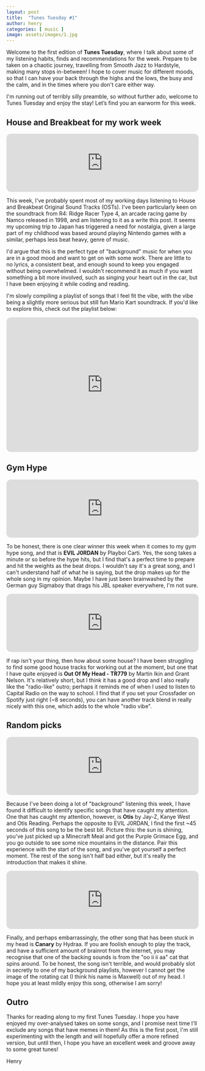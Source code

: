 ```yaml
---
layout: post
title:  "Tunes Tuesday #1"
author: henry
categories: [ music ]
image: assets/images/1.jpg
---
```

Welcome to the first edition of **Tunes Tuesday**, where I talk about some of my listening habits, finds and recommendations for the week. Prepare to be taken on a chaotic journey, travelling from Smooth Jazz to Hardstyle, making many stops in-between! I hope to cover music for different moods, so that I can have your back through the highs and the lows, the busy and the calm, and in the times where you don't care either way.

I'm running out of terribly silly preamble, so without further ado, welcome to Tunes Tuesday and enjoy the stay! Let’s find you an earworm for this week.

## House and Breakbeat for my work week

<iframe style="border-radius:12px" src="https://open.spotify.com/embed/track/6pZzAlNYzssh5zEDmHC7Hg?utm_source=generator&theme=0" width="100%" height="152" frameBorder="0" allowfullscreen="" allow="autoplay; clipboard-write; encrypted-media; fullscreen; picture-in-picture" loading="lazy"></iframe>

This week, I've probably spent most of my working days listening to House and Breakbeat Original Sound Tracks (OSTs). I've been particularly keen on the soundtrack from R4: Ridge Racer Type 4, an arcade racing game by Namco released in 1998, and am listening to it as a write this post. It seems my upcoming trip to Japan has triggered a need for nostalgia, given a large part of my childhood was based around playing Nintendo games with a similar, perhaps less beat heavy, genre of music. 

I'd argue that this is the perfect type of "background" music for when you are in a good mood and want to get on with some work. There are little to no lyrics, a consistent beat, and enough sound to keep you engaged without being overwhelmed. I wouldn't recommend it as much if you want something a bit more involved, such as singing your heart out in the car, but I have been enjoying it while coding and reading.

I'm slowly compiling a playlist of songs that I feel fit the vibe, with the vibe being a slightly more serious but still fun Mario Kart soundtrack. If you'd like to explore this, check out the playlist below:

<iframe style="border-radius:12px" src="https://open.spotify.com/embed/playlist/65wkmKmF035XGQXJYjORB5?utm_source=generator&theme=0" width="100%" height="352" frameBorder="0" allowfullscreen="" allow="autoplay; clipboard-write; encrypted-media; fullscreen; picture-in-picture" loading="lazy"></iframe>

## Gym Hype

<iframe style="border-radius:12px" src="https://open.spotify.com/embed/track/6iycYUk3oB0NPMdaDUrN1w?utm_source=generator&theme=0" width="100%" height="152" frameBorder="0" allowfullscreen="" allow="autoplay; clipboard-write; encrypted-media; fullscreen; picture-in-picture" loading="lazy"></iframe>

To be honest, there is one clear winner this week when it comes to my gym hype song, and that is **EVIL J0RDAN** by Playboi Carti. Yes, the song takes a minute or so before the hype hits, but I find that's a perfect time to prepare and hit the weights as the beat drops. I wouldn't say it's a great song, and I can't understand half of what he is saying, but the drop makes up for the whole song in my opinion. Maybe I have just been brainwashed by the German guy Sigmaboy that drags his JBL speaker everywhere, I'm not sure.

<iframe style="border-radius:12px" src="https://open.spotify.com/embed/track/2TejEOuw250I8cSKFz9mjo?utm_source=generator&theme=0" width="100%" height="152" frameBorder="0" allowfullscreen="" allow="autoplay; clipboard-write; encrypted-media; fullscreen; picture-in-picture" loading="lazy"></iframe>

If rap isn't your thing, then how about some house? I have been struggling to find some good house tracks for working out at the moment, but one that I have quite enjoyed is **Out Of My Head - TR779** by Martin Ikin and Grant Nelson. It's relatively short, but I think it has a good drop and I also really like the "radio-like" outro; perhaps it reminds me of when I used to listen to Capital Radio on the way to school. I find that if you set your Crossfader on Spotify just right (~8 seconds), you can have another track blend in really nicely with this one, which adds to the whole "radio vibe".

## Random picks

<iframe style="border-radius:12px" src="https://open.spotify.com/embed/track/14I61w6cyYUHiV2n28IYdP?utm_source=generator&theme=0" width="100%" height="152" frameBorder="0" allowfullscreen="" allow="autoplay; clipboard-write; encrypted-media; fullscreen; picture-in-picture" loading="lazy"></iframe>

Because I've been doing a lot of "background" listening this week, I have found it difficult to identify specific songs that have caught my attention. One that has caught my attention, however, is **Otis** by Jay-Z, Kanye West and Otis Reading. Perhaps the opposite to EVIL J0RDAN, I find the first ~45 seconds of this song to be the best bit. Picture this: the sun is shining, you've just picked up a Minecraft Meal and got the Purple Grimace Egg, and you go outside to see some nice mountains in the distance. Pair this experience with the start of the song, and you've got yourself a perfect moment. The rest of the song isn't half bad either, but it's really the introduction that makes it shine.

<iframe style="border-radius:12px" src="https://open.spotify.com/embed/track/6l0x5KKtlVlJD8VCbUEVUq?utm_source=generator" width="100%" height="152" frameBorder="0" allowfullscreen="" allow="autoplay; clipboard-write; encrypted-media; fullscreen; picture-in-picture" loading="lazy"></iframe>

Finally, and perhaps embarrassingly, the other song that has been stuck in my head is **Canary** by Hydraa. If you are foolish enough to play the track, and have a sufficient amount of brainrot from the internet, you may recognise that one of the backing sounds is from the "oo ii ii aa" cat that spins around. To be honest, the song isn't terrible, and would probably slot in secretly to one of my background playlists, however I cannot get the image of the rotating cat (I think his name is Maxwell) out of my head. I hope you at least mildly enjoy this song, otherwise I am sorry!

## Outro

Thanks for reading along to my first Tunes Tuesday. I hope you have enjoyed my over-analysed takes on some songs, and I promise next time I'll exclude any songs that have memes in them! As this is the first post, I'm still experimenting with the length and will hopefully offer a more refined version, but until then, I hope you have an excellent week and groove away to some great tunes!

Henry